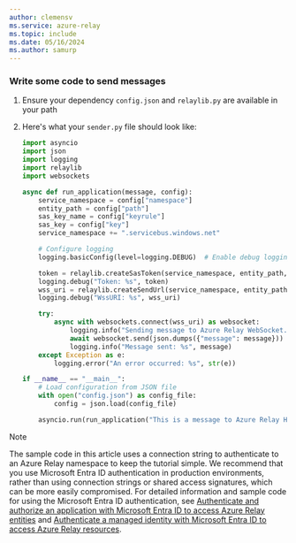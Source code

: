```yaml
---
author: clemensv
ms.service: azure-relay
ms.topic: include
ms.date: 05/16/2024
ms.author: samurp
---
```


### Write some code to send messages

1. Ensure your dependency `config.json` and `relaylib.py` are available in your path 
2. Here's what your `sender.py` file should look like:

    ```python
    import asyncio
    import json
    import logging
    import relaylib
    import websockets

    async def run_application(message, config):
        service_namespace = config["namespace"]
        entity_path = config["path"]
        sas_key_name = config["keyrule"]
        sas_key = config["key"]
        service_namespace += ".servicebus.windows.net"

        # Configure logging
        logging.basicConfig(level=logging.DEBUG)  # Enable debug logging

        token = relaylib.createSasToken(service_namespace, entity_path, sas_key_name, sas_key)
        logging.debug("Token: %s", token)
        wss_uri = relaylib.createSendUrl(service_namespace, entity_path, token)
        logging.debug("WssURI: %s", wss_uri)

        try:
            async with websockets.connect(wss_uri) as websocket:
                logging.info("Sending message to Azure Relay WebSocket...")
                await websocket.send(json.dumps({"message": message}))
                logging.info("Message sent: %s", message)
        except Exception as e:
            logging.error("An error occurred: %s", str(e))

    if __name__ == "__main__":
        # Load configuration from JSON file
        with open("config.json") as config_file:
            config = json.load(config_file)

        asyncio.run(run_application("This is a message to Azure Relay Hybrid Connections!", config))
    ```

> [!NOTE]
> The sample code in this article uses a connection string to authenticate to an Azure Relay namespace to keep the tutorial simple. We recommend that you use Microsoft Entra ID authentication in production environments, rather than using connection strings or shared access signatures, which can be more easily compromised. For detailed information and sample code for using the Microsoft Entra ID authentication, see [Authenticate and authorize an application with Microsoft Entra ID to access Azure Relay entities](../authenticate-application.md) and [Authenticate a managed identity with Microsoft Entra ID to access Azure Relay resources](../authenticate-managed-identity.md).
